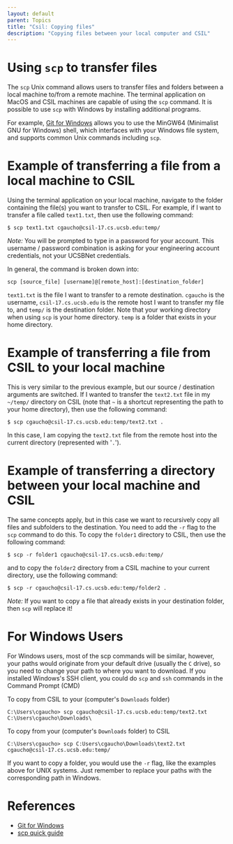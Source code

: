 ```yaml
---
layout: default
parent: Topics
title: "Csil: Copying files"
description: "Copying files between your local computer and CSIL"
---
```


# Using `scp` to transfer files

The `scp` Unix command allows users to transfer files and folders between a local machine to/from a remote machine.
The terminal application on MacOS and CSIL machines are capable of using the `scp` command. It is possible to use
`scp` with Windows by installing additional programs.

For example, [Git for Windows](https://git-scm.com/download/win) allows you to use the MinGW64 (Minimalist GNU
for Windows) shell, which interfaces with your Windows file system, and supports common Unix commands including
`scp`.

# Example of transferring a file from a local machine to CSIL

Using the terminal application on your local machine, navigate to the folder containing the file(s) you want
to transfer to CSIL. For example, if I want to transfer a file called `text1.txt`, then use the following command:

```
$ scp text1.txt cgaucho@csil-17.cs.ucsb.edu:temp/
```

*Note:* You will be prompted to type in a password for your account. This username / password combination is asking
for your engineering account credentials, not your UCSBNet credentials.

In general, the command is broken down into:

```
scp [source_file] [username]@[remote_host]:[destination_folder]
```

`text1.txt` is the file I want to transfer to a remote destination. `cgaucho` is the username, `csil-17.cs.ucsb.edu`
is the remote host I want to transfer my file to, and `temp/` is the destination folder. Note that your working
directory when using `scp` is your home directory. `temp` is a folder that exists in your home directory.

# Example of transferring a file from CSIL to your local machine

This is very similar to the previous example, but our source / destination arguments are switched. If I wanted to
transfer the `text2.txt` file in my `~/temp/` directory on CSIL (note that `~` is a shortcut representing the path to
your home directory), then use the following command:

```
$ scp cgaucho@csil-17.cs.ucsb.edu:temp/text2.txt .
```

In this case, I am copying the `text2.txt` file from the remote host into the current directory (represented with '`.`').

# Example of transferring a directory between your local machine and CSIL

The same concepts apply, but in this case we want to recursively copy all files and subfolders to the destination.
You need to add the `-r` flag to the `scp` command to do this. To copy the `folder1` directory to CSIL,
then use the following command:

```
$ scp -r folder1 cgaucho@csil-17.cs.ucsb.edu:temp/
```

and to copy the `folder2` directory from a CSIL machine to your current directory, use the following command:

```
$ scp -r cgaucho@csil-17.cs.ucsb.edu:temp/folder2 .
```

*Note:* If you want to copy a file that already exists in your destination folder, then `scp` will replace it!

# For Windows Users

For Windows users, most of the scp commands will be similar, however, your paths would originate from your default drive (usually the `C` drive), so you need to change your path to where you want to download. If you installed Windows's SSH client, you could do `scp` and `ssh` commands in the Command Prompt (CMD)

To copy from CSIL to your (computer's `Downloads` folder)

```
C:\Users\cgaucho> scp cgaucho@csil-17.cs.ucsb.edu:temp/text2.txt C:\Users\cgaucho\Downloads\
```

To copy from your (computer's `Downloads` folder) to CSIL

```
C:\Users\cgaucho> scp C:Users\cgaucho\Downloads\text2.txt cgaucho@csil-17.cs.ucsb.edu:temp/
```

If you want to copy a folder, you would use the `-r` flag, like the examples above for UNIX systems. Just remember to replace your paths with the corresponding path in Windows.

# References
* [Git for Windows](https://git-scm.com/download/win)
* [scp quick guide](https://haydenjames.io/linux-securely-copy-files-using-scp/)

